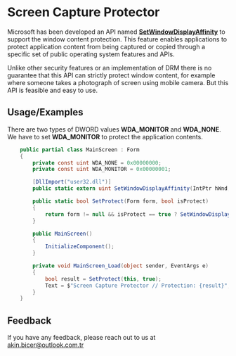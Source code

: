 # Screen Capture Protector 

Microsoft has been developed an API named [**SetWindowDisplayAffinity**](https://learn.microsoft.com/en-us/windows/win32/api/winuser/nf-winuser-setwindowdisplayaffinity?redirectedfrom=MSDN) to support the window content protection. This feature enables applications to protect application content from being captured or copied through a specific set of public operating system features and APIs. 

Unlike other security features or an implementation of DRM there is no guarantee that this API can strictly protect window content, for example where someone takes a photograph of screen using mobile camera. But this API is feasible and easy to use.

## Usage/Examples

There are two types of DWORD values **WDA_MONITOR** and **WDA_NONE**. We have to set **WDA_MONITOR** to protect the application contents.

```cs
    public partial class MainScreen : Form
    {
        private const uint WDA_NONE = 0x00000000;
        private const uint WDA_MONITOR = 0x00000001;

        [DllImport("user32.dll")]
        public static extern uint SetWindowDisplayAffinity(IntPtr hWnd, uint dwAffinity);

        public static bool SetProtect(Form form, bool isProtect)
        {
            return form != null && isProtect == true ? SetWindowDisplayAffinity(form.Handle, WDA_MONITOR) == WDA_MONITOR : SetWindowDisplayAffinity(form.Handle, WDA_NONE) == WDA_NONE;
        }

        public MainScreen()
        {
            InitializeComponent();
        }

        private void MainScreen_Load(object sender, EventArgs e)
        {
            bool result = SetProtect(this, true);
            Text = $"Screen Capture Protector // Protection: {result}";
        }
    }
```

## Feedback

If you have any feedback, please reach out to us at akin.bicer@outlook.com.tr